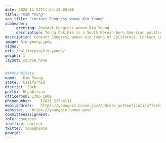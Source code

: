 ```yaml
---
date: 2020-11-22T11:54:12-05:00
title: "Kim Young"
seo_title: "contact Congress woman Kim Young"
subheader:
     greeting: Contact Congress woman Kim Young 
     description: Young Oak Kim is a South Korean-born American politician serving as the U.S. Representative for California's 39th congressional district. A member of the Republican Party, her district includes northern parts of Orange County.
description: Contact Congress woman Kim Young of California. Contact information for Kim Young includes email address, phone number, and mailing address.
image: kim-young.jpeg
video: 
url: /california/kim-young/
weight: 1
layout: course_home


####candidate
name:	Kim Young
state:	California
district: 39th
party:	Republican
officeroom:	1306 LHOB
phonenumber:	(202) 225-4111
emailaddress:	https://youngkim.house.gov/address_authentication?form=/contact
website:	https://youngkim.house.gov/
committeeassignment: 
role: congress
inoffice: current
twitter: YoungKimCA
powrid: 
---
```


